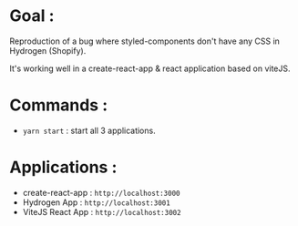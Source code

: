 # Goal :

Reproduction of a bug where styled-components don't have any CSS in Hydrogen (Shopify).

It's working well in a create-react-app & react application based on viteJS.

# Commands : 

- `yarn start` : start all 3 applications.

# Applications : 

- create-react-app : `http://localhost:3000`
- Hydrogen App : `http://localhost:3001`
- ViteJS React App : `http://localhost:3002`